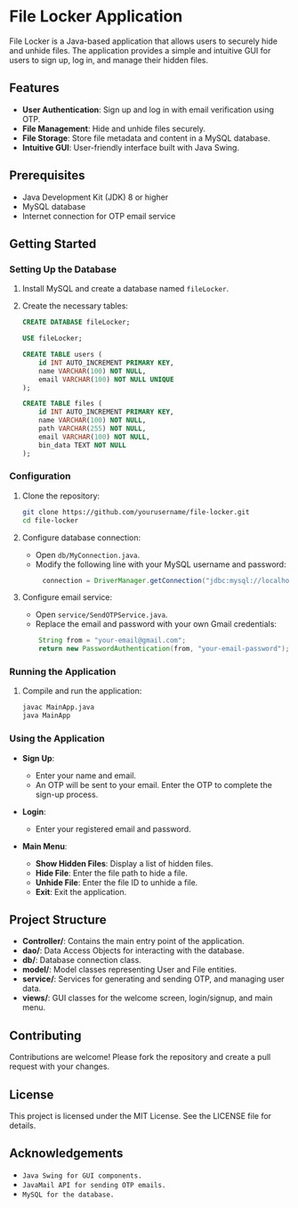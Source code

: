 # File Locker Application

File Locker is a Java-based application that allows users to securely hide and unhide files. The application provides a simple and intuitive GUI for users to sign up, log in, and manage their hidden files.

## Features

- **User Authentication**: Sign up and log in with email verification using OTP.
- **File Management**: Hide and unhide files securely.
- **File Storage**: Store file metadata and content in a MySQL database.
- **Intuitive GUI**: User-friendly interface built with Java Swing.

## Prerequisites

- Java Development Kit (JDK) 8 or higher
- MySQL database
- Internet connection for OTP email service

## Getting Started

### Setting Up the Database

1. Install MySQL and create a database named `fileLocker`.
2. Create the necessary tables:

    ```sql
    CREATE DATABASE fileLocker;

    USE fileLocker;

    CREATE TABLE users (
        id INT AUTO_INCREMENT PRIMARY KEY,
        name VARCHAR(100) NOT NULL,
        email VARCHAR(100) NOT NULL UNIQUE
    );

    CREATE TABLE files (
        id INT AUTO_INCREMENT PRIMARY KEY,
        name VARCHAR(100) NOT NULL,
        path VARCHAR(255) NOT NULL,
        email VARCHAR(100) NOT NULL,
        bin_data TEXT NOT NULL
    );
    ```

### Configuration

1. Clone the repository:
    ```sh
    git clone https://github.com/yourusername/file-locker.git
    cd file-locker
    ```

2. Configure database connection:
    - Open `db/MyConnection.java`.
    - Modify the following line with your MySQL username and password:

   ```java
        connection = DriverManager.getConnection("jdbc:mysql://localhost:3306/fileLocker?useSSl=false", "root", "yourpassword");
    ```

3. Configure email service:
    - Open `service/SendOTPService.java`.
    - Replace the email and password with your own Gmail credentials:

    ```java
        String from = "your-email@gmail.com";
        return new PasswordAuthentication(from, "your-email-password");
    ```

### Running the Application

1. Compile and run the application:

    ```sh
    javac MainApp.java
    java MainApp
    ```

### Using the Application

- **Sign Up**:
  - Enter your name and email.
  - An OTP will be sent to your email. Enter the OTP to complete the sign-up process.

- **Login**:
  - Enter your registered email and password.

- **Main Menu**:
  - **Show Hidden Files**: Display a list of hidden files.
  - **Hide File**: Enter the file path to hide a file.
  - **Unhide File**: Enter the file ID to unhide a file.
  - **Exit**: Exit the application.

## Project Structure

- **Controller/**: Contains the main entry point of the application.
- **dao/**: Data Access Objects for interacting with the database.
- **db/**: Database connection class.
- **model/**: Model classes representing User and File entities.
- **service/**: Services for generating and sending OTP, and managing user data.
- **views/**: GUI classes for the welcome screen, login/signup, and main menu.

## Contributing

Contributions are welcome! Please fork the repository and create a pull request with your changes.

## License

This project is licensed under the MIT License. See the LICENSE file for details.

## Acknowledgements

-  ``Java Swing for GUI components.``
-  ``JavaMail API for sending OTP emails. ``
-  ``MySQL for the database.``
